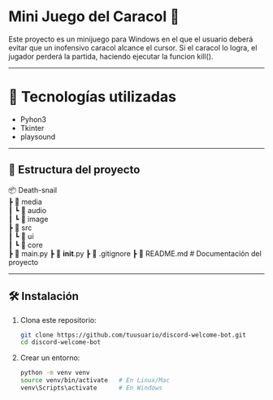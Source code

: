 # Mini Juego del Caracol 🐌

Este proyecto es un minijuego para Windows en el que el usuario deberá evitar que un inofensivo caracol alcance el cursor. Si el caracol lo logra, el jugador perderá la partida, haciendo ejecutar la funcion kill().

---
# 🚀 Tecnologías utilizadas
- Pyhon3
- Tkinter
- playsound

---
## 📂 Estructura del proyecto  
📦 Death-snail <br/>
┣ 📂 media <br/>
┃ ┗ 📂 audio <br/>
┃ ┗ 📂 image <br/>
┣ 📂 src <br/>
┃ ┗ 📂 ui <br/>
┃ ┗ 📂 core <br/>
┣ 📜 main.py
┣ 📜 __init__.py
┣ 📜 .gitignore
┣ 📜 README.md # Documentación del proyecto

---
## 🛠️ Instalación

1. Clona este repositorio:
   ```bash
   git clone https://github.com/tuusuario/discord-welcome-bot.git
   cd discord-welcome-bot

2. Crear un entorno:
   ```bash
   python -m venv venv
   source venv/bin/activate   # En Linux/Mac
   venv\Scripts\activate      # En Windows
